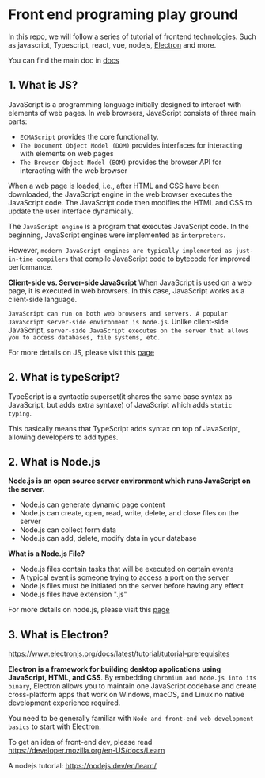 # Front end programing play ground

In this repo, we will follow a series of tutorial of frontend technologies. Such as javascript, Typescript, react, vue, nodejs, [Electron](https://www.electronjs.org/docs/latest/tutorial/quick-start) and more. 

You can find the main doc in [docs](./docs/)


## 1. **What is JS?**
JavaScript is a programming language initially designed to interact with elements of web pages. In web browsers, JavaScript consists of three main parts:

- `ECMAScript` provides the core functionality.
- `The Document Object Model (DOM)` provides interfaces for interacting with elements on web pages
- `The Browser Object Model (BOM)` provides the browser API for interacting with the web browser

When a web page is loaded, i.e., after HTML and CSS have been downloaded, the JavaScript engine in the web browser executes the JavaScript code. The JavaScript code then modifies the HTML and CSS to update the user interface dynamically.

The `JavaScript engine` is a program that executes JavaScript code. In the beginning, JavaScript engines were implemented as `interpreters`.

However, `modern JavaScript engines are typically implemented as just-in-time compilers` that compile JavaScript code to bytecode for improved performance.

**Client-side vs. Server-side JavaScript**
When JavaScript is used on a web page, it is executed in web browsers. In this case, JavaScript works as a client-side language.

`JavaScript can run on both web browsers and servers. A popular JavaScript server-side environment is Node.js`. Unlike client-side JavaScript, `server-side JavaScript executes on the server that allows you to access databases, file systems, etc.`

For more details on JS, please visit this [page](./js_tutorials.md) 

## 2. What is typeScript?

TypeScript is a syntactic superset(it shares the same base syntax as JavaScript, but adds extra syntaxe) of JavaScript which adds `static typing`.

This basically means that TypeScript adds syntax on top of JavaScript, allowing developers to add types.



## 2. What is Node.js

**Node.js is an open source server environment which runs JavaScript on the server.**

- Node.js can generate dynamic page content
- Node.js can create, open, read, write, delete, and close files on the server
- Node.js can collect form data
- Node.js can add, delete, modify data in your database

**What is a Node.js File?**
- Node.js files contain tasks that will be executed on certain events
- A typical event is someone trying to access a port on the server
- Node.js files must be initiated on the server before having any effect
- Node.js files have extension ".js"

For more details on node.js, please visit this [page](./nodejs_tutorial.md)

## 3. What is Electron?

https://www.electronjs.org/docs/latest/tutorial/tutorial-prerequisites

**Electron is a framework for building desktop applications using JavaScript, HTML, and CSS**. By embedding `Chromium and Node.js into its binary`, Electron allows you to maintain one JavaScript codebase and create cross-platform apps that work on Windows, macOS, and Linux  no native development experience required.

You need to be generally familiar with `Node and front-end web development basics` to start with Electron.

To get an idea of front-end dev, please read https://developer.mozilla.org/en-US/docs/Learn

A nodejs tutorial: https://nodejs.dev/en/learn/
